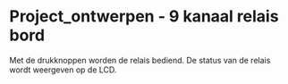 # Project_ontwerpen - 9 kanaal relais bord
Met de drukknoppen worden de relais bediend. De status van de relais wordt weergeven op de LCD. 
